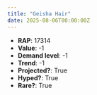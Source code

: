 ```yaml
---
title: "Geisha Hair"
date: 2025-08-06T00:00:00Z
---
```

- **RAP**: 17314
- **Value**: -1
- **Demand level**: -1
- **Trend**: -1
- **Projected?**: True
- **Hyped?**: True
- **Rare?**: True
